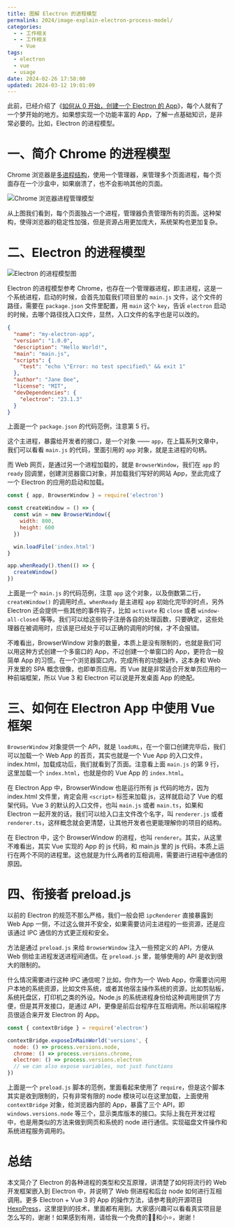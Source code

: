 ```yaml
---
title: 图解 Electron 的进程模型
permalink: 2024/image-explain-electron-process-model/
categories:
  - - 工作相关
  - - 工作相关
    - Vue
tags:
  - electron
  - vue
  - usage
date: 2024-02-26 17:58:00
updated: 2024-03-12 19:01:09
---
```

此前，已经介绍了《[如何从 0 开始，创建一个 Electron 的 App][howto-quickstart-electron]》，每个人就有了一个梦开始的地方。如果想实现一个功能丰富的 App，了解一点基础知识，是非常必要的。比如，Electron 的进程模型。

<!--more-->

# 一、简介 Chrome 的进程模型

Chrome 浏览器是[多进程结构](https://www.chromium.org/developers/design-documents/multi-process-architecture/)，使用一个管理器，来管理多个页面进程，每个页面存在一个沙盒中，如果崩溃了，也不会影响其他的页面。

![Chrome 浏览器进程管理模型](../images/2024/02/chrome-arch.png)

从上图我们看到，每个页面独占一个进程，管理器负责管理所有的页面。这种架构，使得浏览器的稳定性加强，但是资源占用更加庞大，系统架构也更加复杂。

# 二、Electron 的进程模型

![Electron 的进程模型图](../images/2024/02/electron-arch.png)

Electron 的进程模型参考 Chrome，也存在一个管理器进程，即主进程，这是一个系统进程，启动的时候，会首先加载我们项目里的 `main.js` 文件，这个文件的路径，需要在 `package.json` 文件里配置，用 `main` 这个 `key`，告诉 `electron` 启动的时候，去哪个路径找入口文件，显然，入口文件的名字也是可以改的。

```json
{
  "name": "my-electron-app",
  "version": "1.0.0",
  "description": "Hello World!",
  "main": "main.js",
  "scripts": {
    "test": "echo \"Error: no test specified\" && exit 1"
  },
  "author": "Jane Doe",
  "license": "MIT",
  "devDependencies": {
    "electron": "23.1.3"
  }
}
```
上面是一个 `package.json` 的代码范例，注意第 5 行。

这个主进程，暴露给开发者的接口，是一个对象 —— `app`，在上篇系列文章中，我们可以看看 `main.js` 的代码，里面引用的 `app` 对象，就是主进程的句柄。

而 Web 网页，是通过另一个进程加载的，就是 `BrowserWindow`，我们在 `app` 的 `ready` 回调里，创建浏览器窗口对象，并加载我们写好的网站 App，至此完成了一个 Electron 的应用的启动和加载。

```js
const { app, BrowserWindow } = require('electron')

const createWindow = () => {
  const win = new BrowserWindow({
    width: 800,
    height: 600
  })

  win.loadFile('index.html')
}

app.whenReady().then(() => {
  createWindow()
})
```

上面是一个 `main.js` 的代码范例，注意 `app` 这个对象，以及倒数第二行，`createWindow()` 的调用时点。`whenReady` 是主进程 `app` 初始化完毕的时点，另外 Electron 还会提供一些其他的事件钩子，比如 `activate` 和 `close` 或者 `window-all-closed` 等等。我们可以给这些钩子注册各自的处理函数，只要确定，这些处理器在被调用时，应该是已经处于可以正确的调用的时候，才不会报错。

不难看出，BrowserWindow 对象的数量，本质上是没有限制的，也就是我们可以用这种方式创建一个多窗口的 App，不过创建一个单窗口的 App，更符合一般简单 App 的习惯。在一个浏览器窗口内，完成所有的功能操作，这本身和 Web 开发里的 SPA 概念很像，也即单页应用。而 Vue 就是非常适合开发单页应用的一种前端框架，所以 Vue 3 和 Electron 可以说是开发桌面 App 的绝配。

# 三、如何在 Electron App 中使用 Vue 框架

`BrowserWindow` 对象提供一个 API，就是 `loadURL`，在一个窗口创建完毕后，我们可以加载一个 Web App 的首页，其实也就是一个 Vue App 的入口文件，index.html，加载成功后，我们就看到了页面。注意看上面 `main.js` 的第 9 行，这里加载一个 `index.html`，也就是你的 Vue App 的 `index.html`。

在 Electron App 中，BrowserWindow 也是运行所有 js 代码的地方，因为 index.html 文件里，肯定会用 `<script>` 标签来加载 js，这样就启动了 Vue 的框架代码。Vue 3 的默认的入口文件，也叫 `main.js` 或者  `main.ts`，如果和 Electron 一起开发的话，我们可以给入口主文件改个名字，叫 `renderer.js` 或者 `renderer.ts`，这样概念就会更清楚，让其他开发者也更能理解你的项目的结构。

在 Electron 中，这个 BrowserWindow 的进程，也叫 `renderer`。其实，从这里不难看出，其实 Vue 实现的 App 的 js 代码，和 main.js 里的 js 代码，本质上运行在两个不同的进程里。这也就是为什么两者的互相调用，需要进行进程中通信的原因。

# 四、衔接者 preload.js

以前的 Electron 的规范不那么严格，我们一般会把 `ipcRenderer` 直接暴露到 Web App 一侧，不过这么做并不安全，如果需要访问主进程的一些资源，还是应该通过 IPC 通信的方式更正规和安全。

方法是通过 `preload.js` 来给 `BrowserWindow` 注入一些预定义的 API，方便从 Web 侧给主进程发送进程间通信。在 `preload.js` 里，能够使用的 API 是收到很大的限制的。

什么情况需要进行这种 IPC 通信呢？比如，你作为一个 Web App，你需要访问用户本地的系统资源，比如文件系统，或者其他宿主操作系统的资源，比如剪贴板，系统托盘区，打印机之类的外设。Node.js 的系统进程身份给这种调用提供了方便，但是其开发接口，是通过 API，更像是前后台程序在互相调用。所以前端程序员很适合来开发 Electron 的 App。

```js
const { contextBridge } = require('electron')

contextBridge.exposeInMainWorld('versions', {
  node: () => process.versions.node,
  chrome: () => process.versions.chrome,
  electron: () => process.versions.electron
  // we can also expose variables, not just functions
})
```

上面是一个 `preload.js` 脚本的范例，里面看起来使用了 `require`，但是这个脚本其实是收到限制的，只有非常有限的 node 模块可以在这里加载，上面使用 `contextBridge` 对象，给浏览器内部的 App，暴露了三个 API，即 `windows.versions.node` 等三个，显示类库版本的接口。实际上我在开发过程中，也是用类似的方法来做到网页和系统的 node 进行通信。实现磁盘文件操作和系统进程服务调用的。

# 总结

本文简介了 Electron 的各种进程的类型和交互原理，讲清楚了如何将流行的 Web 开发框架嵌入到 Electron 中，并说明了 Web 侧进程和后台 node 如何进行互相调用。更多 Electron + Vue 3 的 App 的操作方法，请参考我的开源项目[HexoPress](https://github.com/charlestang/HexoPress)，这里提到的技术，里面都有用到。大家感兴趣可以看看真实项目是怎么写的，谢谢！如果感到有用，请给我一个免费的👍🏻和小⭐️，谢谢！


[howto-quickstart-electron]: /2024/howto-quick-start-a-electron-app/
